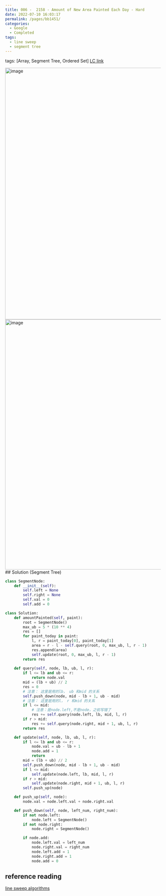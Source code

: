 ```yaml
---
title: 006 -  2158 - Amount of New Area Painted Each Day - Hard
date: 2022-07-10 16:03:17
permalink: /pages/bb1451/
categories:
  - Google
  - Completed
tags:
  - line sweep
  - segment tree
---
```

tags: [Array, Segment Tree, Ordered Set]
[LC link](https://leetcode.cn/problems/amount-of-new-area-painted-each-day/)

<img width="812" alt="image" src="https://user-images.githubusercontent.com/41789327/179910512-dc0121ae-5d5f-4d7a-9fb2-c932757f67a0.png">
<img width="807" alt="image" src="https://user-images.githubusercontent.com/41789327/179910550-278eba9b-8943-497c-822a-b893ad6e0ac9.png">
## Solution (Segment Tree)

```python
class SegmentNode:
	def __init__(self):
		self.left = None
		self.right = None
		self.val = 0
		self.add = 0

class Solution:
	def amountPainted(self, paint):
		root = SegmentNode()
		max_ub = 5 * (10 ** 4)
		res = []
		for paint_today in paint:
			l, r = paint_today[0], paint_today[1]
			area = r - l - self.query(root, 0, max_ub, l, r - 1)
			res.append(area)
			self.update(root, 0, max_ub, l, r - 1)
		return res
	
	def query(self, node, lb, ub, l, r):
		if l <= lb and ub <= r:
			return node.val
		mid = (lb + ub) // 2
		res = 0
		# 注意： 这里是用的lb， ub 和mid 的关系
		self.push_down(node, mid - lb + 1, ub - mid)
		# 注意： 这里是用的l， r 和mid 的关系
		if l <= mid:
			# 注意：是node.left,不是node，之前写错了
			res += self.query(node.left, lb, mid, l, r)
		if r > mid:
			res += self.query(node.right, mid + 1, ub, l, r)
		return res

	def update(self, node, lb, ub, l, r):
		if l <= lb and ub <= r:
			node.val = ub - lb + 1
			node.add = 1
			return 
		mid = (lb + ub) // 2
		self.push_down(node, mid - lb + 1, ub - mid)
		if l <= mid:
			self.update(node.left, lb, mid, l, r)
		if r > mid:
			self.update(node.right, mid + 1, ub, l, r)
		self.push_up(node)

	def push_up(self, node):
		node.val = node.left.val + node.right.val

	def push_down(self, node, left_num, right_num):
		if not node.left:
			node.left = SegmentNode()
		if not node.right:
			node.right = SegmentNode()

		if node.add:
			node.left.val = left_num
			node.right.val = right_num 
			node.left.add = 1
			node.right.add = 1
			node.add = 0
```


## reference reading
[line sweep algorithms](https://leetcode.com/discuss/study-guide/2166045/line-sweep-algorithms)